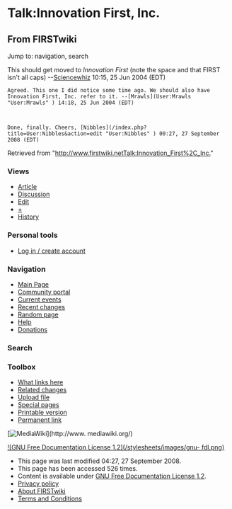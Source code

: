 # Talk:Innovation First, Inc.

## From FIRSTwiki

Jump to: navigation, search

This should get moved to _Innovation First_ (note the space and that FIRST isn't all caps) --[Sciencewhiz](User:Sciencewhiz "User:Sciencewhiz") 10:15, 25 Jun 2004 (EDT)

```
Agreed. This one I did notice some time ago. We should also have Innovation First, Inc. refer to it. --[Mrawls](User:Mrawls "User:Mrawls" ) 14:18, 25 Jun 2004 (EDT) 



Done, finally. Cheers, [Nibbles](/index.php?title=User:Nibbles&action=edit "User:Nibbles" ) 00:27, 27 September 2008 (EDT) 
```

Retrieved from "<http://www.firstwiki.netTalk:Innovation_First%2C_Inc.>"

### Views

- [Article](Innovation_First%2C_Inc.)
- [Discussion](Talk:Innovation_First%2C_Inc.)
- [Edit](/index.php?title=Talk:Innovation_First%2C_Inc.&action=edit)
- [+](/index.php?title=Talk:Innovation_First%2C_Inc.&action=edit&section=new)
- [History](/index.php?title=Talk:Innovation_First%2C_Inc.&action=history)

### Personal tools

- [Log in / create account](/index.php?title=Special:Userlogin&returnto=Talk:Innovation_First%2C_Inc.)

[](Main_Page "Main Page")

### Navigation

- [Main Page](Main_Page)
- [Community portal](FIRSTwiki:Community_portal)
- [Current events](Current_events)
- [Recent changes](Special:Recentchanges)
- [Random page](Special:Random)
- [Help](Help:Contents)
- [Donations](FIRSTwiki:Site_support)

### Search

### Toolbox

- [What links here](Special:Whatlinkshere/Talk:Innovation_First%2C_Inc.)
- [Related changes](Special:Recentchangeslinked/Talk:Innovation_First%2C_Inc.)
- [Upload file](Special:Upload)
- [Special pages](Special:Specialpages)
- [Printable version](/index.php?title=Talk:Innovation_First%2C_Inc.&printable=yes)
- [Permanent link](/index.php?title=Talk:Innovation_First%2C_Inc.&oldid=69070)

[![MediaWiki](/skins/common/images/poweredby_mediawiki_88x31.png)](http://www.
mediawiki.org/)

[![GNU Free Documentation License 1.2](/stylesheets/images/gnu-
fdl.png)](http://www.gnu.org/copyleft/fdl.html)

- This page was last modified 04:27, 27 September 2008.
- This page has been accessed 526 times.
- Content is available under [GNU Free Documentation License 1.2](http://www.gnu.org/copyleft/fdl.html "http://www.gnu.org/copyleft/fdl.html").
- [Privacy policy](FIRSTwiki:Privacy_policy "FIRSTwiki:Privacy policy")
- [About FIRSTwiki](FIRSTwiki:About "FIRSTwiki:About")
- [Terms and Conditions](FIRSTwiki:Terms_and_conditions "FIRSTwiki:Terms and conditions")
